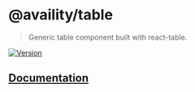 # @availity/table

> Generic table component built with react-table.

[![Version](https://img.shields.io/npm/v/@availity/table.svg?style=for-the-badge)](https://www.npmjs.com/package/@availity/table)

## [Documentation](https://availity.github.io/availity-react/components/table/index)